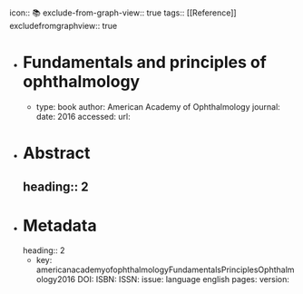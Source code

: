 icon:: 📚
exclude-from-graph-view:: true
tags:: [[Reference]]
excludefromgraphview:: true

- # Fundamentals and principles of ophthalmology
	- type: book
	  author: American Academy of Ophthalmology
	  journal: 
	  date: 2016
	  accessed: 
	  url:
- # Abstract
  heading:: 2
	-
- # Metadata
  heading:: 2
	- key: americanacademyofophthalmologyFundamentalsPrinciplesOphthalmology2016
	  DOI: 
	  ISBN: 
	  ISSN: 
	  issue: 
	  language english
	  pages: 
	  version: 
